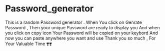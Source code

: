 # Password_generator
This is a random Password generator .
When You click on Genrate Password , Then your unique Password are ready to display you
And when you click on copy icon Your Password will be copied on your keybord
And now you can paste anywhere you want and use
Thank you so much ,
For Your Valuable Time ❣️❣️
